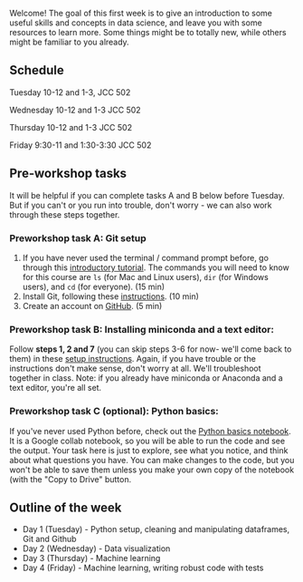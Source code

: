 

Welcome! The goal of this first week is to give an introduction to some useful skills and concepts in data science, and leave you with some resources to learn more. Some things might be to totally new, while others might be familiar to you already.

## Schedule

Tuesday 10-12 and 1-3, JCC 502

Wednesday 10-12 and 1-3 JCC 502

Thursday 10-12 and 1-3 JCC 502

Friday 9:30-11 and 1:30-3:30 JCC 502

## Pre-workshop tasks

It will be helpful if you can complete tasks A and B below before Tuesday. But if you can't or you run into trouble, don't worry - we can also work through these steps together.

### Preworkshop task A: Git setup

1. If you have never used the terminal / command prompt before, go through this [introductory tutorial](https://tutorial.djangogirls.org/en/intro_to_command_line/). The commands you will need to know for this course are `ls` (for Mac and Linux users), `dir` (for Windows users), and `cd` (for everyone). (15 min)
2. Install Git, following these [instructions](https://karink520.github.io/git-and-github-intro/install_git.html). (10 min)
3. Create an account on [GitHub](https://github.com). (5 min)

### Preworkshop task B: Installing miniconda and a text editor:

Follow **steps 1, 2 and 7** (you can skip steps 3-6 for now- we'll come back to them) in these [setup instructions](https://karinknudson.com/python_setup.pdf). Again, if you have trouble or the instructions don't make sense, don't worry at all. We'll troubleshoot together in class. Note: if you already have miniconda or Anaconda and a text editor, you're all set.

### Preworkshop task C (optional): Python basics:

If you've never used Python before, check out the [Python basics notebook](https://colab.research.google.com/drive/1-xnnJtSNYMwsizsR0q2Wc8Ys_jNt6srR). It is a Google collab notebook, so you will be able to run the code and see the output. Your task here is just to explore, see what you notice, and think about what questions you have. You can make changes to the code, but you won't be able to save them unless you make your own copy of the notebook (with the "Copy to Drive" button.

## Outline of the week

- Day 1 (Tuesday) - Python setup, cleaning and manipulating dataframes, Git and Github
- Day 2 (Wednesday) - Data visualization
- Day 3 (Thursday) - Machine learning
- Day 4 (Friday) - Machine learning, writing robust code with tests
